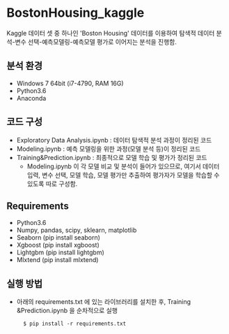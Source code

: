 # BostonHousing_kaggle

Kaggle 데이터 셋 중 하나인 'Boston Housing' 데이터를 이용하여 탐색적 데이터 분석-변수 선택-예측모델링-예측모델 평가로 이어지는 분석을 진행함.

## 분석 환경
- Windows 7 64bit (i7-4790, RAM 16G)
- Python3.6
- Anaconda

## 코드 구성
- Exploratory Data Analysis.ipynb : 데이터 탐색적 분석 과정이 정리된 코드
- Modeling.ipynb : 예측 모델링을 위한 과정(모델 분석 등)이 정리된 코드
- Training&Prediction.ipynb : 최종적으로 모델 학습 및 평가가 정리된 코드
  - Modeling.ipynb 이 각 모델 비교 및 분석이 들어가 있으므로, 여기서 데이터 입력, 변수 선택, 모델 학습, 모델 평가만 추출하여 평가자가 모델을 학습할 수 있도록 따로 구성함. 
  
## Requirements
- Python3.6
- Numpy, pandas, scipy, sklearn, matplotlib
- Seaborn (pip install seaborn)
- Xgboost (pip install xgboost)
- Lightgbm (pip install lightgbm)
- Mlxtend (pip install mlxtend)

## 실행 방법
- 아래의 requirements.txt 에 있는 라이브러리를 설치한 후, Training &Prediction.ipynb 을 순차적으로 실행 

		$ pip install -r requirements.txt 
